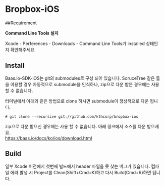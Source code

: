 # Bropbox-iOS

##Requirement 

**Command Line Tools 설치**

Xcode - Perferences - Downloads - Command Line Tools가 installed 상태인지 확인해주세요. 
<br>
## Install
Baas.io-SDK-iOS는 git의 submodules로 구성 되어 있습니다. SoruceTree 같은 툴을 이용할 경우 자동적으로 submodule을 인식하나, 
zip으로 다운 받은 경우에는 사용할 수 없습니다.

터미널에서 아래와 같은 방법으로 clone 하시면 submodule이 정상적으로 다운 됩니다.


	# git clone --recursive git://github.com/kthcorp/bropbox-ios

zip으로 다운 받으신 경우에는 사용 할 수 없습니다. 아래 링크에서 소스를 다운 받으세요.
<br>
https://baas.io/docs/ko/ios/download.html

## Build
일부 Xcode 버전에서 첫번째 빌드에서 header 파일을 못 찾는 버그가 있습니다. 컴파일 에러 발생 시 Project를 Clean(Shift+Cmd+K)하고 다시 Build(Cmd+R)하면 됩니다.
